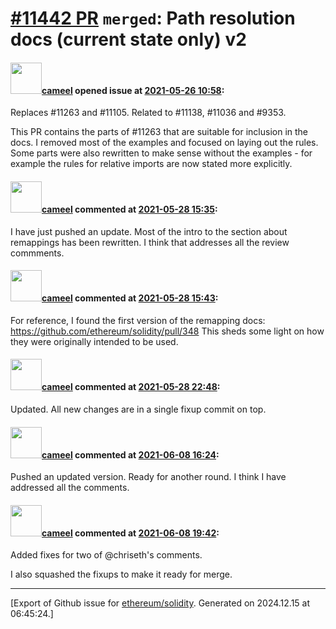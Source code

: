# [\#11442 PR](https://github.com/ethereum/solidity/pull/11442) `merged`: Path resolution docs (current state only) v2

#### <img src="https://avatars.githubusercontent.com/u/137030?v=4" width="50">[cameel](https://github.com/cameel) opened issue at [2021-05-26 10:58](https://github.com/ethereum/solidity/pull/11442):

Replaces #11263 and #11105.
Related to #11138, #11036 and #9353.

This PR contains the parts of #11263 that are suitable for inclusion in the docs. I removed most of the examples and focused on laying out the rules. Some parts were also rewritten to make sense without the examples - for example the rules for relative imports are now stated more explicitly.

#### <img src="https://avatars.githubusercontent.com/u/137030?v=4" width="50">[cameel](https://github.com/cameel) commented at [2021-05-28 15:35](https://github.com/ethereum/solidity/pull/11442#issuecomment-850502658):

I have just pushed an update. Most of the intro to the section about remappings has been rewritten. I think that addresses all the review commments.

#### <img src="https://avatars.githubusercontent.com/u/137030?v=4" width="50">[cameel](https://github.com/cameel) commented at [2021-05-28 15:43](https://github.com/ethereum/solidity/pull/11442#issuecomment-850507712):

For reference, I found the first version of the remapping docs: https://github.com/ethereum/solidity/pull/348
This sheds some light on how they were originally intended to be used.

#### <img src="https://avatars.githubusercontent.com/u/137030?v=4" width="50">[cameel](https://github.com/cameel) commented at [2021-05-28 22:48](https://github.com/ethereum/solidity/pull/11442#issuecomment-850709194):

Updated. All new changes are in a single fixup commit on top.

#### <img src="https://avatars.githubusercontent.com/u/137030?v=4" width="50">[cameel](https://github.com/cameel) commented at [2021-06-08 16:24](https://github.com/ethereum/solidity/pull/11442#issuecomment-856913606):

Pushed an updated version. Ready for another round. I think I have addressed all the comments.

#### <img src="https://avatars.githubusercontent.com/u/137030?v=4" width="50">[cameel](https://github.com/cameel) commented at [2021-06-08 19:42](https://github.com/ethereum/solidity/pull/11442#issuecomment-857058825):

Added fixes for two of @chriseth's comments.

I also squashed the fixups to make it ready for merge.


-------------------------------------------------------------------------------



[Export of Github issue for [ethereum/solidity](https://github.com/ethereum/solidity). Generated on 2024.12.15 at 06:45:24.]
